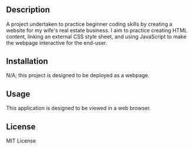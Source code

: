 # <Real-Estate-Website>

## Description

A project undertaken to practice beginner coding skills by creating a website for my wife's real estate business. I aim to practice creating HTML content, linking an external CSS style sheet, and using JavaScript to make the webpage interactive for the end-user.

## Installation

N/A; this project is designed to be deployed as a webpage.

## Usage

This application is designed to be viewed in a web browser.

## License

MIT License
